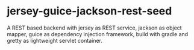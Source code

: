 # jersey-guice-jackson-rest-seed
A REST based backend with jersey as REST service, jackson as object mapper, guice as dependency injection framework, build with gradle and gretty as lightweight servlet container.
